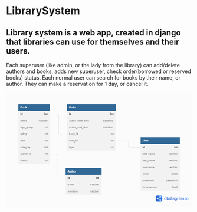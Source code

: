 ﻿# LibrarySystem
 ##  Library system is a web app, created in django that libraries can use for themselves and their users. ##
 Each superuser (like admin, or the lady from the library) can add/delete authors and books, adds new superuser, check order(borrowed or reserved books) status.
 Each normal user can search for books by their name, or author. They can make a reservation for 1 day, or cancel it. 
 
 
 ![](https://github.com/KWojcik243/LibrarySystem/blob/main/DB.png)

